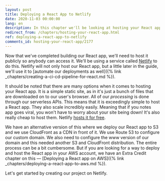 ```yaml
---
layout: post
title: Deploying a React App to Netlify
date: 2020-11-03 00:00:00
lang: en
description: In this chapter we'll be looking at hosting your React app on Netlify. Our React app is a static site and it's pretty simple to host them.
redirect_from: /chapters/hosting-your-react-app.html
ref: deploying-a-react-app-to-netlify
comments_id: hosting-your-react-app/2177
---
```


Now that we've completed building our React app, we'll need to host it publicly so anybody can access it. We'll be using a service called [Netlify](https://www.netlify.com) to do this. Netlify will not only host our React app, but a little later in the guide, we'll use it to [automate our deployments as well]({% link _chapters/creating-a-ci-cd-pipeline-for-react.md %}).

It should be noted that there are many options when it comes to hosting your React app. It is a simple static site, as in it's just a bunch of files that are downloaded on to our user's browser. All of our _processing_ is done through our serverless APIs. This means that it is exceedingly simple to host a React app. They also scale incredibly easily. Meaning that if you notes app goes viral, you won't have to worry about your site being down! It's also really cheap to host them. Netlify [hosts it for free](https://www.netlify.com/pricing/).

We have an alternative version of this where we deploy our React app to S3 and we use CloudFront as a CDN in front of it. We use Route 53 to configure our custom domain. We also need to configure the www version of our domain and this needed another S3 and CloudFront distribution. The entire process can be a bit cumbersome. But if you are looking for a way to deploy and host the React app in your AWS account, we have an Extra Credit chapter on this — [Deploying a React app on AWS]({% link _chapters/deploying-a-react-app-to-aws.md %}).

Let's get started by creating our project on Netlify.
